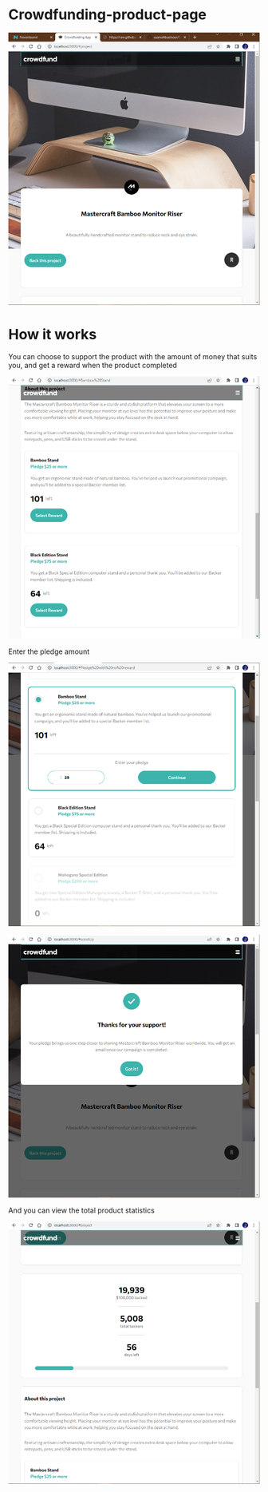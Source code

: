 # Crowdfunding-product-page 

![alt text](./src/assets/screenshots/1.PNG)

# How it works

You can choose to support the product with the amount of money that suits you, and get a reward when the product completed

![alt text](./src/assets/screenshots/2.PNG)

Enter the pledge amount

![alt text](./src/assets/screenshots/3.PNG)

![alt text](./src/assets/screenshots/4.PNG)

And you can view the total product statistics


![alt text](./src/assets/screenshots/5.PNG)